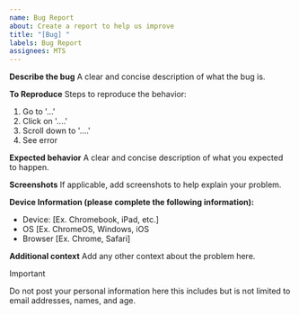 ```yaml
---
name: Bug Report
about: Create a report to help us improve
title: "[Bug] "
labels: Bug Report
assignees: MTS
---
```


**Describe the bug**
A clear and concise description of what the bug is.

**To Reproduce**
Steps to reproduce the behavior:

1. Go to '...'
2. Click on '....'
3. Scroll down to '....'
4. See error

**Expected behavior**
A clear and concise description of what you expected to happen.

**Screenshots**
If applicable, add screenshots to help explain your problem.

**Device Information (please complete the following information):**

- Device: [Ex. Chromebook, iPad, etc.]
- OS [Ex. ChromeOS, Windows, iOS
- Browser [Ex. Chrome, Safari]

**Additional context**
Add any other context about the problem here.

> [!IMPORTANT]
> Do not post your personal information here this includes but is not limited to email addresses, names, and age.
